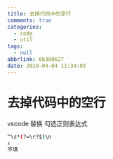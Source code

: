 ```yaml
---
title: 去掉代码中的空行
comments: true
categories:
  - code
  - util
tags:
  - null
abbrlink: 6b380627
date: 2019-04-04 11:34:03
---
```


# 去掉代码中的空行

vscode 替换 勾选正则表达式

```bash
^\s*(?=\r?$)\n
↓
不填
```